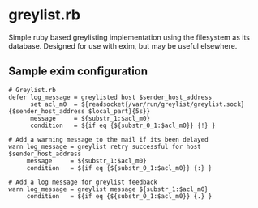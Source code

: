 greylist.rb
===========

Simple ruby based greylisting implementation using the filesystem as its database. Designed for use with exim, but may be useful elsewhere.

Sample exim configuration
-------------------------

```
# Greylist.rb
defer log_message = greylisted host $sender_host_address
      set acl_m0  = ${readsocket{/var/run/greylist/greylist.sock}{$sender_host_address $local_part}{5s}}
      message     = ${substr_1:$acl_m0}
      condition   = ${if eq {${substr_0_1:$acl_m0}} {!} }

# Add a warning message to the mail if its been delayed
warn log_message = greylist retry successful for host $sender_host_address
     message     = ${substr_1:$acl_m0}
     condition   = ${if eq {${substr_0_1:$acl_m0}} {:} }

# Add a log message for greylist feedback
warn log_message = greylist message ${substr_1:$acl_m0}
     condition   = ${if eq {${substr_0_1:$acl_m0}} {.} }
```
